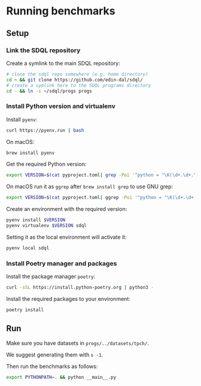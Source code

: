 # Running benchmarks

## Setup

### Link the SDQL repository

Create a symlink to the main SDQL repository:

```sh
# clone the sdql repo somewhere (e.g. home directory)
cd ~ && git clone https://github.com/edin-dal/sdql/
# create a symlink here to the SDQL programs directory
cd - && ln -s ~/sdql/progs progs
```

### Install Python version and virtualenv

Install `pyenv`:

```sh
curl https://pyenv.run | bash
```

On macOS:

```sh
brew install pyenv
```

Get the required Python version:

```sh
export VERSION=$(cat pyproject.toml| grep -Poi '^python = "\K(\d+.\d+.\d+)')
```

On macOS run it as `ggrep` after `brew install grep` to use GNU grep:

```sh
export VERSION=$(cat pyproject.toml| ggrep -Poi '^python = "\K(\d+.\d+.\d+)')
```

Create an environment with the required version:

```sh
pyenv install $VERSION
pyenv virtualenv $VERSION sdql
```

Setting it as the local environment will activate it:

```sh
pyenv local sdql
```

### Install Poetry manager and packages

Install the package manager `poetry`:

```sh
curl -sSL https://install.python-poetry.org | python3 -
```

Install the required packages to your environment:

```sh
poetry install
```

## Run

Make sure you have datasets in `progs/../datasets/tpch/`.

We suggest generating them with `s -1`.

Then run the benchmarks as follows:

```sh
export PYTHONPATH=. && python __main__.py
```
